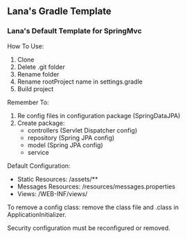 ## Lana's Gradle Template
### Lana's Default Template for SpringMvc

How To Use:
1. Clone 
2. Delete .git folder 
3. Rename folder
4. Rename rootProject name in settings.gradle
5. Build project

Remember To:
1. Re config files in configuration package (SpringDataJPA)
2. Create package: 
   - controllers (Servlet Dispatcher config)
   - repository (Spring JPA config)
   - model  (Spring JPA config)
   - service


Default Configuration:
* Static Resources: /assets/**
* Messages Resources: /resources/messages.properties
* Views: /WEB-INF/views/



To remove a config class: remove the class file and .class in ApplicationInitializer.

Security configuration must be reconfigured or removed.